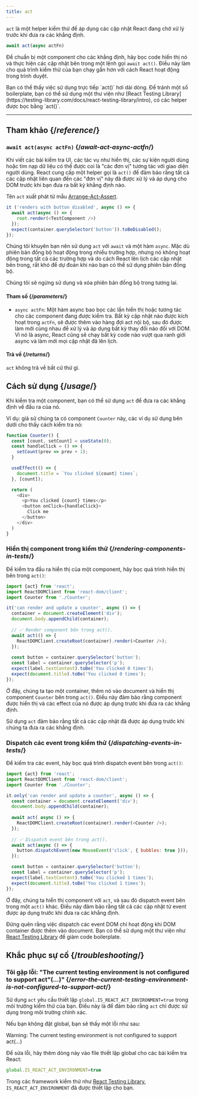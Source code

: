 ```yaml
---
title: act
---
```


<Intro>

`act` là một helper kiểm thử để áp dụng các cập nhật React đang chờ xử lý trước khi đưa ra các khẳng định.

```js
await act(async actFn)
```

</Intro>

Để chuẩn bị một component cho các khẳng định, hãy bọc code hiển thị nó và thực hiện các cập nhật bên trong một lệnh gọi `await act()`. Điều này làm cho quá trình kiểm thử của bạn chạy gần hơn với cách React hoạt động trong trình duyệt.

<Note>
Bạn có thể thấy việc sử dụng trực tiếp `act()` hơi dài dòng. Để tránh một số boilerplate, bạn có thể sử dụng một thư viện như [React Testing Library](https://testing-library.com/docs/react-testing-library/intro), có các helper được bọc bằng `act()`.
</Note>

<InlineToc />

---

## Tham khảo {/*reference*/}

### `await act(async actFn)` {/*await-act-async-actfn*/}

Khi viết các bài kiểm tra UI, các tác vụ như hiển thị, các sự kiện người dùng hoặc tìm nạp dữ liệu có thể được coi là "các đơn vị" tương tác với giao diện người dùng. React cung cấp một helper gọi là `act()` để đảm bảo rằng tất cả các cập nhật liên quan đến các "đơn vị" này đã được xử lý và áp dụng cho DOM trước khi bạn đưa ra bất kỳ khẳng định nào.

Tên `act` xuất phát từ mẫu [Arrange-Act-Assert](https://wiki.c2.com/?ArrangeActAssert).

```js {2,4}
it ('renders with button disabled', async () => {
  await act(async () => {
    root.render(<TestComponent />)
  });
  expect(container.querySelector('button')).toBeDisabled();
});
```

<Note>

Chúng tôi khuyên bạn nên sử dụng `act` với `await` và một hàm `async`. Mặc dù phiên bản đồng bộ hoạt động trong nhiều trường hợp, nhưng nó không hoạt động trong tất cả các trường hợp và do cách React lên lịch các cập nhật bên trong, rất khó để dự đoán khi nào bạn có thể sử dụng phiên bản đồng bộ.

Chúng tôi sẽ ngừng sử dụng và xóa phiên bản đồng bộ trong tương lai.

</Note>

#### Tham số {/*parameters*/}

* `async actFn`: Một hàm async bao bọc các lần hiển thị hoặc tương tác cho các component đang được kiểm tra. Bất kỳ cập nhật nào được kích hoạt trong `actFn`, sẽ được thêm vào hàng đợi act nội bộ, sau đó được làm mới cùng nhau để xử lý và áp dụng bất kỳ thay đổi nào đối với DOM. Vì nó là async, React cũng sẽ chạy bất kỳ code nào vượt qua ranh giới async và làm mới mọi cập nhật đã lên lịch.

#### Trả về {/*returns*/}

`act` không trả về bất cứ thứ gì.

## Cách sử dụng {/*usage*/}

Khi kiểm tra một component, bạn có thể sử dụng `act` để đưa ra các khẳng định về đầu ra của nó.

Ví dụ: giả sử chúng ta có component `Counter` này, các ví dụ sử dụng bên dưới cho thấy cách kiểm tra nó:

```js
function Counter() {
  const [count, setCount] = useState(0);
  const handleClick = () => {
    setCount(prev => prev + 1);
  }

  useEffect(() => {
    document.title = `You clicked ${count} times`;
  }, [count]);

  return (
    <div>
      <p>You clicked {count} times</p>
      <button onClick={handleClick}>
        Click me
      </button>
    </div>
  )
}
```

### Hiển thị component trong kiểm thử {/*rendering-components-in-tests*/}

Để kiểm tra đầu ra hiển thị của một component, hãy bọc quá trình hiển thị bên trong `act()`:

```js  {10,12}
import {act} from 'react';
import ReactDOMClient from 'react-dom/client';
import Counter from './Counter';

it('can render and update a counter', async () => {
  container = document.createElement('div');
  document.body.appendChild(container);
  
  // ✅ Render component bên trong act().
  await act(() => {
    ReactDOMClient.createRoot(container).render(<Counter />);
  });
  
  const button = container.querySelector('button');
  const label = container.querySelector('p');
  expect(label.textContent).toBe('You clicked 0 times');
  expect(document.title).toBe('You clicked 0 times');
});
```

Ở đây, chúng ta tạo một container, thêm nó vào document và hiển thị component `Counter` bên trong `act()`. Điều này đảm bảo rằng component được hiển thị và các effect của nó được áp dụng trước khi đưa ra các khẳng định.

Sử dụng `act` đảm bảo rằng tất cả các cập nhật đã được áp dụng trước khi chúng ta đưa ra các khẳng định.

### Dispatch các event trong kiểm thử {/*dispatching-events-in-tests*/}

Để kiểm tra các event, hãy bọc quá trình dispatch event bên trong `act()`:

```js {14,16}
import {act} from 'react';
import ReactDOMClient from 'react-dom/client';
import Counter from './Counter';

it.only('can render and update a counter', async () => {
  const container = document.createElement('div');
  document.body.appendChild(container);
  
  await act( async () => {
    ReactDOMClient.createRoot(container).render(<Counter />);
  });
  
  // ✅ Dispatch event bên trong act().
  await act(async () => {
    button.dispatchEvent(new MouseEvent('click', { bubbles: true }));
  });

  const button = container.querySelector('button');
  const label = container.querySelector('p');
  expect(label.textContent).toBe('You clicked 1 times');
  expect(document.title).toBe('You clicked 1 times');
});
```

Ở đây, chúng ta hiển thị component với `act`, và sau đó dispatch event bên trong một `act()` khác. Điều này đảm bảo rằng tất cả các cập nhật từ event được áp dụng trước khi đưa ra các khẳng định.

<Pitfall>

Đừng quên rằng việc dispatch các event DOM chỉ hoạt động khi DOM container được thêm vào document. Bạn có thể sử dụng một thư viện như [React Testing Library](https://testing-library.com/docs/react-testing-library/intro) để giảm code boilerplate.

</Pitfall>

## Khắc phục sự cố {/*troubleshooting*/}

### Tôi gặp lỗi: "The current testing environment is not configured to support act"(...)" {/*error-the-current-testing-environment-is-not-configured-to-support-act*/}

Sử dụng `act` yêu cầu thiết lập `global.IS_REACT_ACT_ENVIRONMENT=true` trong môi trường kiểm thử của bạn. Điều này là để đảm bảo rằng `act` chỉ được sử dụng trong môi trường chính xác.

Nếu bạn không đặt global, bạn sẽ thấy một lỗi như sau:

<ConsoleBlock level="error">

Warning: The current testing environment is not configured to support act(...)

</ConsoleBlock>

Để sửa lỗi, hãy thêm dòng này vào file thiết lập global cho các bài kiểm tra React:

```js
global.IS_REACT_ACT_ENVIRONMENT=true
```

<Note>

Trong các framework kiểm thử như [React Testing Library](https://testing-library.com/docs/react-testing-library/intro), `IS_REACT_ACT_ENVIRONMENT` đã được thiết lập cho bạn.

</Note>
